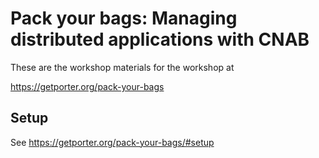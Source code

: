 # Pack your bags: Managing distributed applications with CNAB

These are the workshop materials for the workshop at 

https://getporter.org/pack-your-bags

## Setup

See https://getporter.org/pack-your-bags/#setup